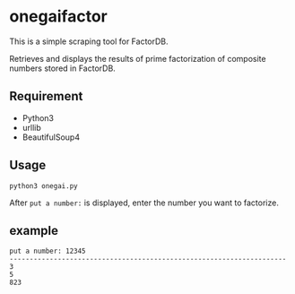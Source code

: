 # onegaifactor
This is a simple scraping tool for FactorDB.

Retrieves and displays the results of prime factorization of composite numbers stored in FactorDB.

## Requirement
- Python3
- urllib
- BeautifulSoup4

## Usage
```
python3 onegai.py
```
After ```put a number:``` is displayed, enter the number you want to factorize.

## example
```
put a number: 12345
---------------------------------------------------------------------
3
5
823
```
